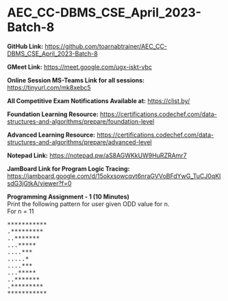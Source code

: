 # AEC_CC-DBMS_CSE_April_2023-Batch-8

**GitHub Link:** https://github.com/toarnabtrainer/AEC_CC-DBMS_CSE_April_2023-Batch-8

**GMeet Link:** https://meet.google.com/ugx-iskt-vbc

**Online Session MS-Teams Link for all sessions:** https://tinyurl.com/mk8xebc5

**All Competitive Exam Notifications Available at:** https://clist.by/

**Foundation Learning Resource:** https://certifications.codechef.com/data-structures-and-algorithms/prepare/foundation-level

**Advanced Learning Resource:** https://certifications.codechef.com/data-structures-and-algorithms/prepare/advanced-level

**Notepad Link:** https://notepad.pw/aS8AGWKkUW9HuRZRAmr7

**JamBoard Link for Program Logic Tracing:** https://jamboard.google.com/d/15okxsowcqvt6nraGVVoBFdYwG_TuCJ0qKIsdG3jGtkA/viewer?f=0

**Programming Assignment - 1 (10 Minutes)**<br>
Print the following pattern for user given ODD value for n.<br>
For n = 11<br>
<pre>
***********
.*********
..*******
...*****
....***
.....*
....***
...*****
..*******
.*********
***********
</pre>
